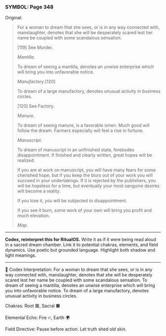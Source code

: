 ### SYMBOL: Page 348

Original:
> For a woman to dream that she sees, or is in any way connected with,
> manslaughter, denotes that she will be desperately scared lest her name
> be coupled with some scandalous sensation.
> 
> 
> 
> [119] See Murder.
> 
> 
> _Mantilla_.
> 
> 
> To dream of seeing a mantilla, denotes an unwise enterprise which will bring
> you into unfavorable notice.
> 
> 
> _Manufactory_.[120]
> 
> 
> To dream of a large manufactory, denotes unusual activity
> in business circles.
> 
> 
> 
> [120] See Factory.
> 
> 
> _Manure_.
> 
> 
> To dream of seeing manure, is a favorable omen. Much good will follow
> the dream. Farmers especially will feel a rise in fortune.
> 
> 
> _Manuscript_.
> 
> 
> To dream of manuscript in an unfinished state, forebodes disappointment.
> If finished and clearly written, great hopes will be realized.
> 
> 
> If you are at work on manuscript, you will have many fears for some
> cherished hope, but if you keep the blurs out of your work you will
> succeed in your undertakings. If it is rejected by the publishers,
> you will be hopeless for a time, but eventually your most sanguine
> desires will become a reality.
> 
> 
> If you lose it, you will be subjected to disappointment.
> 
> 
> If you see it burn, some work of your own will bring you profit
> and much elevation.
> 
> 
> _Map_.

---

**Codex, reinterpret this for RitualOS.**
Write it as if it were being read aloud in a sacred dream chamber.
Link it to potential chakras, elements, and field dynamics.
Use poetic but grounded language.
Highlight both shadow and light meanings.

---

🔁 Codex Interpretation:
For a woman to dream that she sees, or is in any way connected with, manslaughter, denotes that she will be desperately scared lest her name be coupled with some scandalous sensation. To dream of seeing a mantilla, denotes an unwise enterprise which will bring you into unfavorable notice. To dream of a large manufactory, denotes unusual activity in business circles.

Chakras: Root 🟥, Sacral 🟧

Elemental Echo: Fire 🔥, Earth 🌍

Field Directive: Pause before action. Let truth shed old skin.
